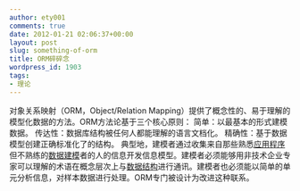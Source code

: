 ```yaml
---
author: ety001
comments: true
date: 2012-01-21 02:06:37+00:00
layout: post
slug: something-of-orm
title: ORM碎碎念
wordpress_id: 1903
tags:
- 理论
---
```


对象关系映射（ORM，Object/Relation Mapping）提供了概念性的、易于理解的模型化数据的方法。ORM方法论基于三个核心原则： 简单：以最基本的形式建模数据。 传达性：数据库结构被任何人都能理解的语言文档化。 精确性：基于数据模型创建正确标准化了的结构。 典型地，建模者通过收集来自那些熟悉[应用程序](http://baike.baidu.com/view/330120.htm)但不熟练的[数据建模](http://baike.baidu.com/view/1452242.htm)者的人的信息开发信息模型。建模者必须能够用非技术企业专家可以理解的术语在概念层次上与[数据结构](http://baike.baidu.com/view/9900.htm)进行通讯。建模者也必须能以简单的单元分析信息，对样本数据进行处理。ORM专门被设计为改进这种联系。
